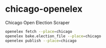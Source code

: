 # chicago-openelex
Chicago Open Election Scraper


```bash
openelex fetch --place=chicago
openelex bake.election_file --place=chicago
openelex publish --place=chicago
```
